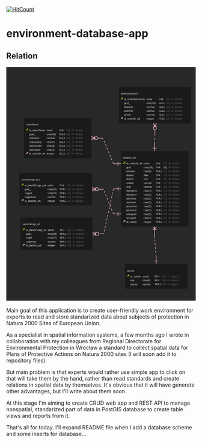 [![HitCount](http://hits.dwyl.com/kieemi/environment-database-app.svg)](http://hits.dwyl.com/kieemi/environment-database-app)
# environment-database-app

## Relation ## 

![image](https://github.com/kieemi/environment-database-app/blob/master/data%20relation.jpg)



Main goal of this application is to create user-friendly work environment for experts to read and store standarized data about subjects of protection in Natura 2000 Sites of European Union.

As a specialist in spatial information systems, a few months ago I wrote in collaboration with my colleagues from Regional Directorate for Environmental Protection in Wrocław a standard to collect spatial data for Plans of Protective Actions on Natura 2000 sites (I will  soon add it to repository files).

But main problem is that experts would rather use simple app to click on that will take them by the hand, rather than read standards and create relations in spatial data by themselves. It's obvious that it will have generate other advantages, but I'll write about them soon.

At this stage I'm aiming to create CRUD web app and REST API to manage nonspatial, standarized part of data in PostGIS database to create table views and reports from it.

That's all for today. I'll expand README file when I add a database scheme and some inserts for database...
